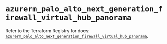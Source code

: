 # `azurerm_palo_alto_next_generation_firewall_virtual_hub_panorama`

Refer to the Terraform Registry for docs: [`azurerm_palo_alto_next_generation_firewall_virtual_hub_panorama`](https://registry.terraform.io/providers/hashicorp/azurerm/4.38.0/docs/resources/palo_alto_next_generation_firewall_virtual_hub_panorama).
